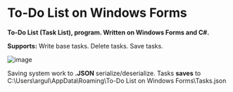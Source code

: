 # To-Do List on Windows Forms
**To-Do List (Task List), program. Written on Windows Forms and C#.**

**Supports:**
Write base tasks.
Delete tasks.
Save tasks.

![image](https://github.com/user-attachments/assets/adf0564c-bbd4-4549-8636-9cb576517b63)

Saving system work to **.JSON** serialize/deserialize.
Tasks **saves** to C:\Users\argul\AppData\Roaming\To-Do List on Windows Forms\Tasks.json

